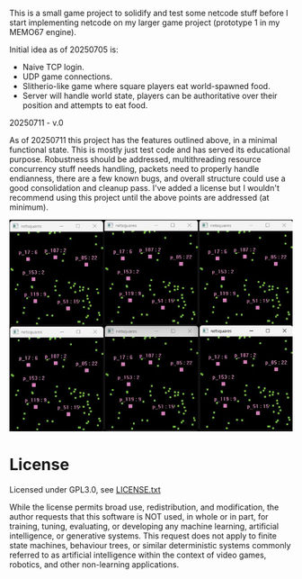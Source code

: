 This is a small game project to solidify and test some netcode stuff before I
start implementing netcode on my larger game project (prototype 1 in my MEMO67
engine).


Initial idea as of 20250705 is:

  - Naive TCP login.
  - UDP game connections.
  - Slitherio-like game where square players eat world-spawned food.
  - Server will handle world state, players can be authoritative over their
  position and attempts to eat food.
  
20250711 - v.0

  As of 20250711 this project has the features outlined above, in a minimal
  functional state. This is mostly just test code and has served its educational
  purpose. Robustness should be addressed, multithreading resource concurrency
  stuff needs handling, packets need to properly handle endianness, there are a
  few known bugs, and overall structure could use a good consolidation and
  cleanup pass. I've added a license but I wouldn't recommend using this project
  until the above points are addressed (at minimum).
  
![screenshot](img.jpg)

#####
License
======
Licensed under GPL3.0, see [LICENSE.txt](LICENSE.txt)

While the license permits broad use, redistribution, and modification, the
author requests that this software is NOT used, in whole or in part, for
training, tuning, evaluating, or developing any machine learning, artificial
intelligence, or generative systems. This request does not apply to finite state
machines, behaviour trees, or similar deterministic systems commonly referred to
as artificial intelligence within the context of video games, robotics, and
other non-learning applications.
